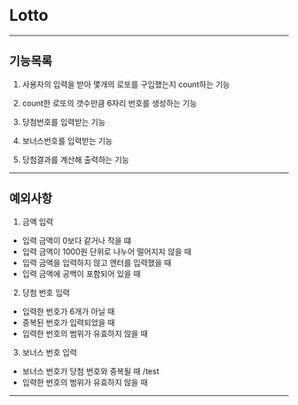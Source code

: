 # Lotto

---

## 기능목록

1. 사용자의 입력을 받아 몇개의 로또를 구입했는지 count하는 기능

2. count한 로또의 갯수만큼 6자리 번호를 생성하는 기능

3. 당첨번호를 입력받는 기능

4. 보너스번호를 입력받는 기능

5. 당첨결과를 계산해 출력하는 기능

---

## 예외사항

1. 금액 입력

- 입력 금액이 0보다 같거나 작을 떄
- 입력 금액이 1000원 단위로 나누어 떨어지지 않을 때
- 입력 금액을 입력하지 않고 엔터를 입력했을 때
- 입력 금액에 공백이 포함되어 있을 때

2. 당첨 번호 입력

- 입력한 번호가 6개가 아닐 때
- 중복된 번호가 입력되었을 때
- 입력한 번호의 범위가 유효하지 않을 때

3. 보너스 번호 입력

- 보너스 번호가 당첨 번호와 중복될 때 /test
- 입력한 번호의 범위가 유효하지 않을 때

---

